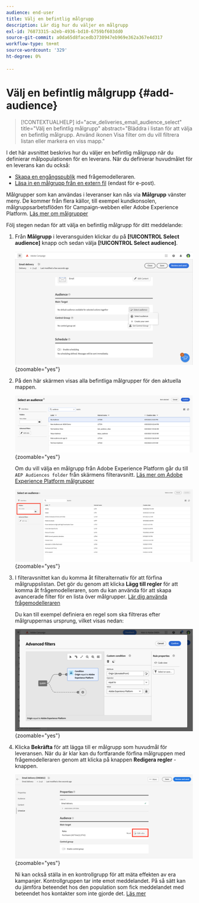 ```yaml
---
audience: end-user
title: Välj en befintlig målgrupp
description: Lär dig hur du väljer en målgrupp
exl-id: 76873315-a2eb-4936-bd10-6759bf603dd0
source-git-commit: a0da65d8facedb3730947eb969e362a367e4d317
workflow-type: tm+mt
source-wordcount: '329'
ht-degree: 0%

---
```



# Välj en befintlig målgrupp {#add-audience}

>[!CONTEXTUALHELP]
>id="acw_deliveries_email_audience_select"
>title="Välj en befintlig målgrupp"
>abstract="Bläddra i listan för att välja en befintlig målgrupp. Använd ikonen Visa filter om du vill filtrera listan eller markera en viss mapp."

I det här avsnittet beskrivs hur du väljer en befintlig målgrupp när du definierar målpopulationen för en leverans. När du definierar huvudmålet för en leverans kan du också:
* [Skapa en engångspublik](one-time-audience.md) med frågemodelleraren.
* [Läsa in en målgrupp från en extern fil](file-audience.md) (endast för e-post).

Målgrupper som kan användas i leveranser kan nås via **Målgrupp** vänster meny. De kommer från flera källor, till exempel kundkonsolen, målgruppsarbetsflöden för Campaign-webben eller Adobe Experience Platform. [Läs mer om målgrupper](manage-audience.md)

Följ stegen nedan för att välja en befintlig målgrupp för ditt meddelande:

1. Från **Målgrupp** i leveransguiden klickar du på **[!UICONTROL Select audience]** knapp och sedan välja **[!UICONTROL Select audience]**.

   ![](assets/create-audience.png){zoomable=&quot;yes&quot;}

1. På den här skärmen visas alla befintliga målgrupper för den aktuella mappen.

   ![](assets/create-audience2.png){zoomable=&quot;yes&quot;}

   Om du vill välja en målgrupp från Adobe Experience Platform går du till `AEP Audiences folder` från skärmens filteravsnitt. [Läs mer om Adobe Experience Platform målgrupper](manage-audience.md#monitor)

   ![](assets/select-audience-folder.png){zoomable=&quot;yes&quot;}

1. I filteravsnittet kan du komma åt filteralternativ för att förfina målgruppslistan. Det gör du genom att klicka **Lägg till regler** för att komma åt frågemodelleraren, som du kan använda för att skapa avancerade filter för en lista över målgrupper. [Lär dig använda frågemodelleraren](../query/query-modeler-overview.md)

   Du kan till exempel definiera en regel som ska filtreras efter målgruppernas ursprung, vilket visas nedan:

   ![](assets/filter-on-aep-audience.png){zoomable=&quot;yes&quot;}

1. Klicka **Bekräfta** för att lägga till er målgrupp som huvudmål för leveransen. När du är klar kan du fortfarande förfina målgruppen med frågemodelleraren genom att klicka på knappen **Redigera regler** -knappen.

   ![](assets/refine-audience.png){zoomable=&quot;yes&quot;}

   Ni kan också ställa in en kontrollgrupp för att mäta effekten av era kampanjer. Kontrollgruppen tar inte emot meddelandet. På så sätt kan du jämföra beteendet hos den population som fick meddelandet med beteendet hos kontakter som inte gjorde det. [Läs mer](control-group.md)
